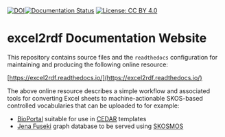 

[![DOI](https://zenodo.org/badge/310693131.svg)](https://zenodo.org/badge/latestdoi/310693131)[![Documentation Status](https://readthedocs.org/projects/excel2rdf/badge/?version=latest)](https://excel2rdf.readthedocs.io/en/latest/?badge=latest) [![License: CC BY 4.0](https://img.shields.io/badge/License-CC%20BY%204.0-lightgrey.svg)](https://creativecommons.org/licenses/by/4.0/)

# excel2rdf Documentation Website

This repository contains source files and the `readthedocs` configuration for maintaining and producing the following online resource:

[https://excel2rdf.readthedocs.io/](https://excel2rdf.readthedocs.io/)

The above online resource describes a simple workflow and associated tools for converting Excel sheets to machine-actionable SKOS-based controlled vocabularies that can be uploaded to for example:

- [BioPortal](http://bioportal.bioontology.org/) suitable for use in [CEDAR](https://metadatacenter.org/) templates
- [Jena Fuseki](https://jena.apache.org/documentation/fuseki2/) graph database to be served using [SKOSMOS](http://www.skosmos.org/)



